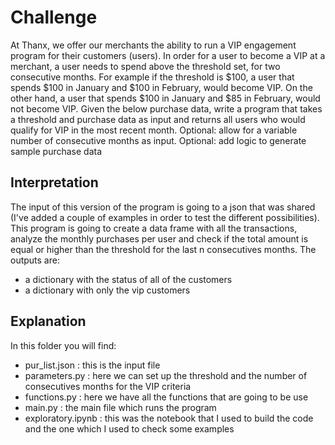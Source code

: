 # Challenge
At Thanx, we offer our merchants the ability to run a VIP engagement program
for their customers (users). In order for a user to become a VIP at a
merchant, a user needs to spend above the threshold set, for two consecutive
months.
For example if the threshold is $100, a user that spends $100 in January and
$100 in February, would become VIP. On the other hand, a user that spends
$100 in January and $85 in February, would not become VIP.
Given the below purchase data, write a program that takes a threshold and
purchase data as input and returns all users who would qualify for VIP in the
most recent month.
Optional: allow for a variable number of consecutive months as input.
Optional: add logic to generate sample purchase data
 
## Interpretation
The input of this version of the program is going to a json that was shared (I've added a couple of examples in order to test the different possibilities).
This program is going to create a data frame with all the transactions, analyze the monthly purchases per user and check if the total amount is equal or higher than the threshold for the last n consecutives months.
The outputs are:
* a dictionary with the status of all of the customers
* a dictionary with only the vip customers
 
## Explanation
In this folder you will find:
* pur_list.json : this is the input file
* parameters.py : here we can set up the threshold and the number of consecutives months for the VIP criteria
* functions.py : here we have all the functions that are going to be use
* main.py : the main file which runs the program
* exploratory.ipynb : this was the notebook that I used to build the code and the one which I used to check some examples 
